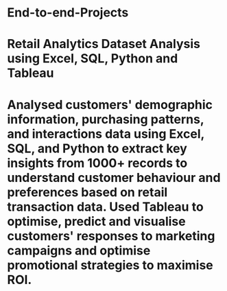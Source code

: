 # End-to-end-Projects
# Retail Analytics Dataset Analysis using Excel, SQL, Python and Tableau 
# Analysed customers' demographic information, purchasing patterns, and interactions data using Excel, SQL, and Python to extract key insights from 1000+ records to understand customer behaviour and preferences based on retail transaction data. Used Tableau to optimise, predict and visualise customers' responses to marketing campaigns and optimise promotional strategies to maximise ROI.
